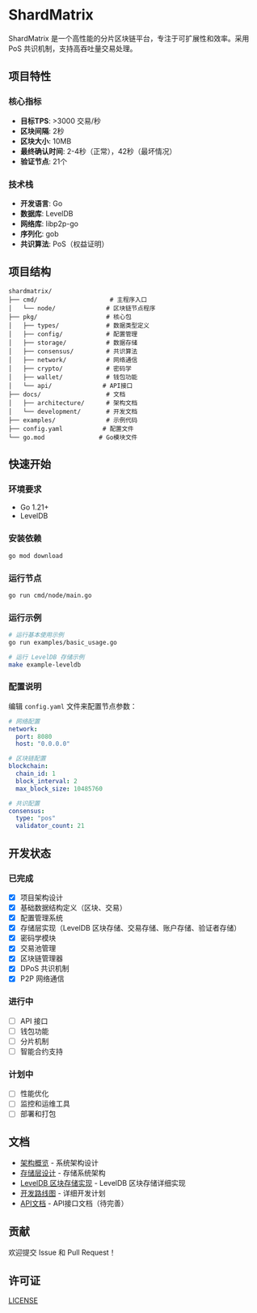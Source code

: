 # ShardMatrix

ShardMatrix 是一个高性能的分片区块链平台，专注于可扩展性和效率。采用 PoS 共识机制，支持高吞吐量交易处理。

## 项目特性

### 核心指标
- **目标TPS**: >3000 交易/秒
- **区块间隔**: 2秒
- **区块大小**: 10MB
- **最终确认时间**: 2-4秒（正常），42秒（最坏情况）
- **验证节点**: 21个

### 技术栈
- **开发语言**: Go
- **数据库**: LevelDB
- **网络库**: libp2p-go
- **序列化**: gob
- **共识算法**: PoS（权益证明）

## 项目结构

```
shardmatrix/
├── cmd/                    # 主程序入口
│   └── node/              # 区块链节点程序
├── pkg/                   # 核心包
│   ├── types/             # 数据类型定义
│   ├── config/            # 配置管理
│   ├── storage/           # 数据存储
│   ├── consensus/         # 共识算法
│   ├── network/           # 网络通信
│   ├── crypto/            # 密码学
│   ├── wallet/            # 钱包功能
│   └── api/              # API接口
├── docs/                  # 文档
│   ├── architecture/      # 架构文档
│   └── development/       # 开发文档
├── examples/              # 示例代码
├── config.yaml           # 配置文件
└── go.mod               # Go模块文件
```

## 快速开始

### 环境要求
- Go 1.21+
- LevelDB

### 安装依赖
```bash
go mod download
```

### 运行节点
```bash
go run cmd/node/main.go
```

### 运行示例
```bash
# 运行基本使用示例
go run examples/basic_usage.go

# 运行 LevelDB 存储示例
make example-leveldb
```

### 配置说明
编辑 `config.yaml` 文件来配置节点参数：

```yaml
# 网络配置
network:
  port: 8080
  host: "0.0.0.0"

# 区块链配置
blockchain:
  chain_id: 1
  block_interval: 2
  max_block_size: 10485760

# 共识配置
consensus:
  type: "pos"
  validator_count: 21
```

## 开发状态

### 已完成
- [x] 项目架构设计
- [x] 基础数据结构定义（区块、交易）
- [x] 配置管理系统
- [x] 存储层实现（LevelDB 区块存储、交易存储、账户存储、验证者存储）
- [x] 密码学模块
- [x] 交易池管理
- [x] 区块链管理器
- [x] DPoS 共识机制
- [x] P2P 网络通信

### 进行中
- [ ] API 接口
- [ ] 钱包功能
- [ ] 分片机制
- [ ] 智能合约支持

### 计划中
- [ ] 性能优化
- [ ] 监控和运维工具
- [ ] 部署和打包

## 文档

- [架构概览](docs/architecture/overview.md) - 系统架构设计
- [存储层设计](docs/architecture/storage.md) - 存储系统架构
- [LevelDB 区块存储实现](docs/storage/leveldb_block_store.md) - LevelDB 区块存储详细实现
- [开发路线图](docs/development/roadmap.md) - 详细开发计划
- [API文档](docs/api/) - API接口文档（待完善）

## 贡献

欢迎提交 Issue 和 Pull Request！

## 许可证

[LICENSE](LICENSE)